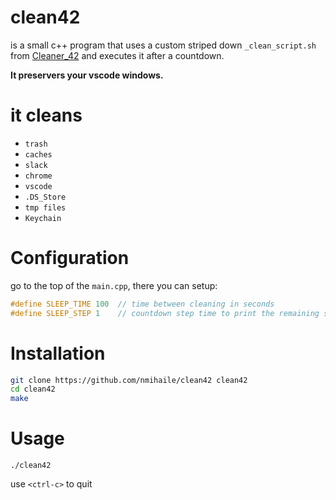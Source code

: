 # clean42

is a small c++ program that uses a custom striped down `_clean_script.sh` from [Cleaner_42](https://github.com/ombhd/Cleaner_42) and executes it after a countdown.

**It preservers your vscode windows.**

# it cleans
- `trash`
- `caches`
- `slack`
- `chrome`
- `vscode`
- `.DS_Store`
- `tmp files`
- `Keychain`


# Configuration
go to the top of the `main.cpp`, there you can setup:
```c++
#define SLEEP_TIME 100	// time between cleaning in seconds
#define SLEEP_STEP 1	// countdown step time to print the remaining seconds
```


# Installation
```sh
git clone https://github.com/nmihaile/clean42 clean42
cd clean42
make
```


# Usage
```
./clean42
```
use `<ctrl-c>` to quit
